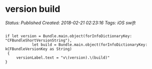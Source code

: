 # version build

_Status: Published_
_Created: 2018-02-21 02:23:16_
_Tags: iOS swift_

<code>
if let version = Bundle.main.object(forInfoDictionaryKey: "CFBundleShortVersionString"),
            let build = Bundle.main.object(forInfoDictionaryKey: kCFBundleVersionKey as String)
 {
     versionLabel.text = "v\(version).\(build)"
}
</code>